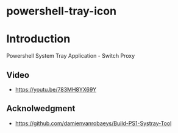 # powershell-tray-icon
# Introduction
Powershell System Tray Application - Switch Proxy

## Video 
* https://youtu.be/783MH8YX69Y

## Acknolwedgment
* https://github.com/damienvanrobaeys/Build-PS1-Systray-Tool

